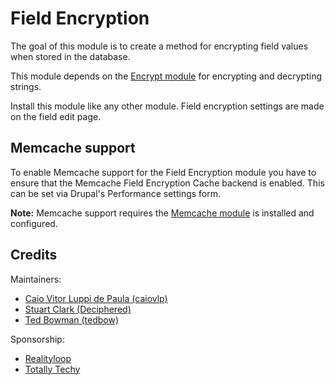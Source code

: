 Field Encryption
================

The goal of this module is to create a method for encrypting field values when
stored in the database.

This module depends on the [Encrypt module](http://drupal.org/project/encrypt)
for encrypting and decrypting strings.

Install this module like any other module. Field encryption settings are made on
the field edit page.



Memcache support
----------------

To enable Memcache support for the Field Encryption module you have to ensure
that the Memcache Field Encryption Cache backend is enabled. This can be set via
Drupal's Performance settings form.

**Note:** Memcache support requires the [Memcache
module](https://www.drupal.org/project/memcache) is installed and configured.



Credits
-------

Maintainers:
  - [Caio Vitor Luppi de Paula (caiovlp)](https://www.drupal.org/u/caiovlp)
  - [Stuart Clark (Deciphered)](https://www.drupal.org/u/deciphered)
  - [Ted Bowman (tedbow)](https://www.drupal.org/u/tedbow)

Sponsorship:
  - [Realityloop](https://www.drupal.org/realityloop)
  - [Totally Techy](https://totallytechy.com)
